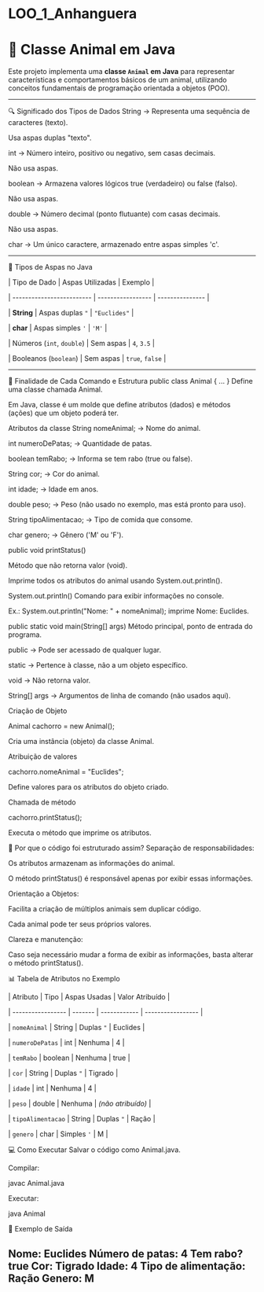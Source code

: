 # LOO_1_Anhanguera
# 🐾 Classe Animal em Java

Este projeto implementa uma **classe `Animal` em Java** para representar características e comportamentos básicos de um animal, utilizando conceitos fundamentais de programação orientada a objetos (POO).

---
🔍 Significado dos Tipos de Dados
String → Representa uma sequência de caracteres (texto).

Usa aspas duplas "texto".

int → Número inteiro, positivo ou negativo, sem casas decimais.

Não usa aspas.

boolean → Armazena valores lógicos true (verdadeiro) ou false (falso).

Não usa aspas.

double → Número decimal (ponto flutuante) com casas decimais.

Não usa aspas.

char → Um único caractere, armazenado entre aspas simples 'c'.

--------------------------------------------------------------------------------------
📌 Tipos de Aspas no Java

| Tipo de Dado              | Aspas Utilizadas  | Exemplo         |

| ------------------------- | ----------------- | --------------- |

| **String**                | Aspas duplas `"`  | `"Euclides"`    |

| **char**                  | Aspas simples `'` | `'M'`           |

| Números (`int`, `double`) | Sem aspas         | `4`, `3.5`      |

| Booleanos (`boolean`)     | Sem aspas         | `true`, `false` |

---------------------------------------------------------------------------------------------

📌 Finalidade de Cada Comando e Estrutura
public class Animal { ... }
Define uma classe chamada Animal.

Em Java, classe é um molde que define atributos (dados) e métodos (ações) que um objeto poderá ter.

Atributos da classe
String nomeAnimal; → Nome do animal.

int numeroDePatas; → Quantidade de patas.

boolean temRabo; → Informa se tem rabo (true ou false).

String cor; → Cor do animal.

int idade; → Idade em anos.

double peso; → Peso (não usado no exemplo, mas está pronto para uso).

String tipoAlimentacao; → Tipo de comida que consome.

char genero; → Gênero ('M' ou 'F').

public void printStatus()


Método que não retorna valor (void).

Imprime todos os atributos do animal usando System.out.println().

System.out.println()
Comando para exibir informações no console.

Ex.: System.out.println("Nome: " + nomeAnimal); imprime Nome: Euclides.

public static void main(String[] args)
Método principal, ponto de entrada do programa.

public → Pode ser acessado de qualquer lugar.

static → Pertence à classe, não a um objeto específico.

void → Não retorna valor.

String[] args → Argumentos de linha de comando (não usados aqui).

Criação de Objeto

Animal cachorro = new Animal();

Cria uma instância (objeto) da classe Animal.

Atribuição de valores

cachorro.nomeAnimal = "Euclides";

Define valores para os atributos do objeto criado.

Chamada de método

cachorro.printStatus();

Executa o método que imprime os atributos.

🧠 Por que o código foi estruturado assim?
Separação de responsabilidades:

Os atributos armazenam as informações do animal.

O método printStatus() é responsável apenas por exibir essas informações.

Orientação a Objetos:

Facilita a criação de múltiplos animais sem duplicar código.

Cada animal pode ter seus próprios valores.

Clareza e manutenção:

Caso seja necessário mudar a forma de exibir as informações, basta alterar o método printStatus().

📊 Tabela de Atributos no Exemplo

| Atributo          | Tipo    | Aspas Usadas | Valor Atribuído   |

| ----------------- | ------- | ------------ | ----------------- |

| `nomeAnimal`      | String  | Duplas `"`   | Euclides          |

| `numeroDePatas`   | int     | Nenhuma      | 4                 |

| `temRabo`         | boolean | Nenhuma      | true              |

| `cor`             | String  | Duplas `"`   | Tigrado           |

| `idade`           | int     | Nenhuma      | 4                 |

| `peso`            | double  | Nenhuma      | *(não atribuído)* |

| `tipoAlimentacao` | String  | Duplas `"`   | Ração             |

| `genero`          | char    | Simples `'`  | M                 |

💻 Como Executar
Salvar o código como Animal.java.

Compilar:

javac Animal.java

Executar:

java Animal

📌 Exemplo de Saída

Nome: Euclides
Número de patas: 4
Tem rabo? true
Cor: Tigrado
Idade: 4
Tipo de alimentação: Ração
Genero: M
------------------------------------------------

